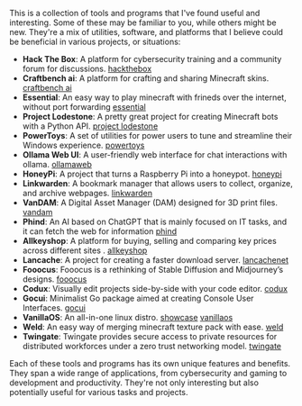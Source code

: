 This is a collection of tools and programs that I've found useful and interesting. Some of these may be familiar to you, while others might be new. They're a mix of utilities, software, and platforms that I believe could be beneficial in various projects, or situations:

-   **Hack The Box**: A platform for cybersecurity training and a community forum for discussions.  [hackthebox](https://www.hackthebox.com/)
-   **Craftbench ai**: A platform for crafting and sharing Minecraft skins.  [craftbench ai](https://discord.gg/craftbench)
-   **Essential**: An easy way to play minecraft with frineds over the internet, without port forwarding  [essential](https://essential.gg/)
-   **Project Lodestone**: A pretty great project for creating Minecraft bots with a Python API.  [project lodestone](https://github.com/the-lodestone-project/Lodestone)
-   **PowerToys**: A set of utilities for power users to tune and streamline their Windows experience.  [powertoys](https://github.com/microsoft/PowerToys)
-   **Ollama Web UI**: A user-friendly web interface for chat interactions with ollama.  [ollamaweb](https://github.com/ollama-webui/ollama-webui)
-   **HoneyPi**: A project that turns a Raspberry Pi into a honeypot.  [honeypi](https://github.com/mattymcfatty/HoneyPi)
-   **Linkwarden**: A bookmark manager that allows users to collect, organize, and archive webpages.  [linkwarden](https://linkwarden.app/)
-   **VanDAM**: A Digital Asset Manager (DAM) designed for 3D print files.  [vandam](https://github.com/Floppy/van_dam)
-   **Phind**: An AI based on ChatGPT that is mainly focused on IT tasks, and it can fetch the web for information  [phind](https://www.phind.com/)
-   **Allkeyshop**: A platform for buying, selling and comparing key prices across different sites .  [allkeyshop](https://www.allkeyshop.com/)
-   **Lancache**: A project for creating a faster download server.  [lancachenet](https://github.com/lancachenet/)
-   **Fooocus**: Fooocus is a rethinking of Stable Diffusion and Midjourney’s designs. [fooocus](https://github.com/lllyasviel/Fooocus)
-   **Codux**: Visually edit projects side-by-side with your code editor. [codux](https://www.codux.com/)
-   **Gocui**: Minimalist Go package aimed at creating Console User Interfaces. [gocui](https://github.com/jroimartin/gocui)
-   **VanillaOS**: An all-in-one linux distro. [showcase](https://youtu.be/peDeqIWIyws?si=2DLFPWP8VEHXsPko) [vanillaos](https://vanillaos.org)
-   **Weld**: An easy way of merging minecraft texture pack with ease. [weld](https://weld.smithed.dev)
-   **Twingate**: Twingate provides secure access to private resources for distributed workforces under a zero trust networking model. [twingate](https://www.twingate.com/)

Each of these tools and programs has its own unique features and benefits. They span a wide range of applications, from cybersecurity and gaming to development and productivity. They're not only interesting but also potentially useful for various tasks and projects.
